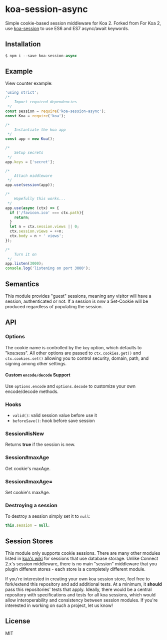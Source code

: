 # koa-session-async

 Simple cookie-based session middleware for Koa 2. Forked from For Koa 2, use [koa-session](https://github.com/koajs/session) to use ES6 and ES7 async/await keywords.

## Installation

```js
$ npm i --save koa-session-async
```

## Example

  View counter example:

```js
'using strict';
/*
    Import required dependencies
 */
const session = require('koa-session-async');
const Koa = require('koa');

/*
    Instantiate the koa app
 */
const app = new Koa();

/*
    Setup secrets
 */
app.keys = ['secret'];

/*
    Attach middleware
 */
app.use(session(app));

/*
    Hopefully this works...
 */
app.use(async (ctx) => {
  if ('/favicon.ico' === ctx.path){
    return;
  }
  let n = ctx.session.views || 0;
  ctx.session.views = ++n;
  ctx.body = n + ' views';
});

/*
    Turn it on
 */
app.listen(3000);
console.log('listening on port 3000');
```

## Semantics

  This module provides "guest" sessions, meaning any visitor will have a session,
  authenticated or not. If a session is _new_ a Set-Cookie will be produced regardless
  of populating the session.

## API

### Options

  The cookie name is controlled by the `key` option, which defaults
  to "koa:sess". All other options are passed to `ctx.cookies.get()` and
  `ctx.cookies.set()` allowing you to control security, domain, path,
  and signing among other settings.

#### Custom `encode/decode` Support

  Use `options.encode` and `options.decode` to customize your own encode/decode methods.

### Hooks

  - `valid()`: valid session value before use it
  - `beforeSave()`: hook before save session

### Session#isNew

  Returns __true__ if the session is new.

### Session#maxAge

  Get cookie's maxAge.

### Session#maxAge=

  Set cookie's maxAge.

### Destroying a session

  To destroy a session simply set it to `null`:

```js
this.session = null;
```

## Session Stores

  This module only supports cookie sessions. There are many other modules listed in [koa's wiki](https://github.com/koajs/koa/wiki#wiki-sessions) for sessions that use database storage. Unlike Connect 2.x's session middleware, there is no main "session" middleware that you plugin different stores - each store is a completely different module.

  If you're interested in creating your own koa session store, feel free to fork/extend this repository and add additional tests. At a minimum, it __should__ pass this repositories' tests that apply. Ideally, there would be a central repository with specifications and tests for all koa sessions, which would allow interoperability and consistency between session modules. If you're interested in working on such a project, let us know!

## License

  MIT
